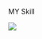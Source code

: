 MY Skill
<p>
  <a href="https://skillicons.dev">
    <img src="https://skillicons.dev/icons?i=github,dotnet,windows,cs" />
  </a>
</p>
